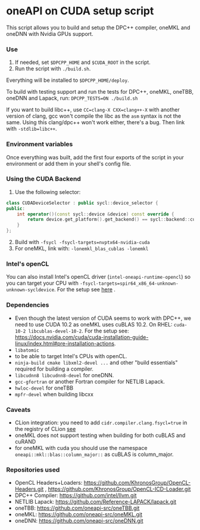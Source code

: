 # oneAPI on CUDA setup script

This script allows you to build and setup the DPC++ compiler, oneMKL and oneDNN with Nvidia GPUs support.

### Use

1. If needed, set `$DPCPP_HOME` and `$CUDA_ROOT` in the script.
2. Run the script with ```./build.sh```.

Everything will be installed to `$DPCPP_HOME/deploy`.

To build with testing support and run the tests for DPC++, oneMKL, oneTBB, oneDNN and Lapack,
run: ```DPCPP_TESTS=ON ./build.sh```

If you want to build libc++, use `CC=clang-X CXX=clang++-X` with another version of clang, gcc won't compile the libc as
the `asm` syntax is not the same. Using this clang/dpc++ won't work either, there's a bug. Then link
with `-stdlib=libc++`.

### Environment variables

Once everything was built, add the first four exports of the script in your environment or add them in your shell's
config file.

### Using the CUDA Backend

1. Use the following selector:

```C++
class CUDADeviceSelector : public sycl::device_selector {
public:
    int operator()(const sycl::device &device) const override {
        return device.get_platform().get_backend() == sycl::backend::cuda ? 1 : -1;
    }
};
```

2. Build with `-fsycl -fsycl-targets=nvptx64-nvidia-cuda`
3. For oneMKL, link with: `-lonemkl_blas_cublas -lonemkl`

### Intel's openCL

You can also install Intel's openCL driver (`intel-oneapi-runtime-opencl`) so you can target your CPU
with `-fsycl-targets=spir64_x86_64-unknown-unknown-sycldevice`. For the setup
see [here](https://software.intel.com/content/www/us/en/develop/documentation/installation-guide-for-intel-oneapi-toolkits-linux/top/installation/install-using-package-managers.html)
.

### Dependencies

* Even though the latest version of CUDA seems to work with DPC++, we need to use CUDA 10.2 as oneMKL uses cuBLAS 10.2.
  On RHEL: `cuda-10-2 libcublas-devel-10-2`. For the setup
  see: https://docs.nvidia.com/cuda/cuda-installation-guide-linux/index.html#pre-installation-actions.
* `libatomic`
* to be able to target Intel's CPUs with openCL.
* `ninja-build cmake libxml2-devel ...` and other "build essentials" required for building a compiler.
* `libcudnn8 libcudnn8-devel` for oneDNN.
* `gcc-gfortran` or another Fortran compiler for NETLIB Lapack.
* `hwloc-devel` for oneTBB
* `mpfr-devel` when building libcxx

### Caveats

* CLion integration: you need to add `cidr.compiler.clang.fsycl=true` in the registry of CLion [see](https://www.jetbrains.com/help/clion/tuning-the-ide.html?keymap=secondary_macos#configure-platform-properties)
* oneMKL does not support testing when building for both cuBLAS and cuRAND
* for oneMKL with cuda you should use the namespace `oneapi::mkl::blas::column_major::` as cuBLAS is column_major.

### Repositories used

- OpenCL Headers+Loaders: https://github.com/KhronosGroup/OpenCL-Headers.git
  , https://github.com/KhronosGroup/OpenCL-ICD-Loader.git
- DPC++ Compiler: https://github.com/intel/llvm.git
- NETLIB Lapack: https://github.com/Reference-LAPACK/lapack.git
- oneTBB: https://github.com/oneapi-src/oneTBB.git
- oneMKL: https://github.com/oneapi-src/oneMKL.git
- oneDNN: https://github.com/oneapi-src/oneDNN.git
